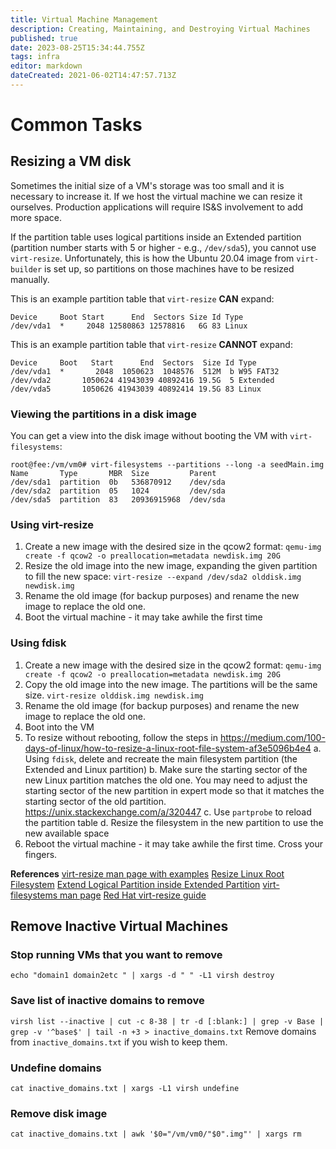 ```yaml
---
title: Virtual Machine Management
description: Creating, Maintaining, and Destroying Virtual Machines
published: true
date: 2023-08-25T15:34:44.755Z
tags: infra
editor: markdown
dateCreated: 2021-06-02T14:47:57.713Z
---
```


# Common Tasks

## Resizing a VM disk
Sometimes the initial size of a VM's storage was too small and it is necessary to increase it. If we host the virtual machine we can resize it ourselves. Production applications will require IS&S involvement to add more space. 

If the partition table uses logical partitions inside an Extended partition (partition number starts with 5 or higher - e.g., `/dev/sda5`), you cannot use `virt-resize`. Unfortunately, this is how the Ubuntu 20.04 image from `virt-builder` is set up, so partitions on those machines have to be resized manually.

This is an example partition table that `virt-resize` **CAN** expand:

    Device     Boot Start      End  Sectors Size Id Type
    /dev/vda1  *     2048 12580863 12578816   6G 83 Linux

This is an example partition table that `virt-resize` **CANNOT** expand:

    Device     Boot   Start      End  Sectors  Size Id Type
    /dev/vda1  *       2048  1050623  1048576  512M  b W95 FAT32
    /dev/vda2       1050624 41943039 40892416 19.5G  5 Extended
    /dev/vda5       1050626 41943039 40892414 19.5G 83 Linux


### Viewing the partitions in a disk image
You can get a view into the disk image without booting the VM with `virt-filesystems`:

    root@fee:/vm/vm0# virt-filesystems --partitions --long -a seedMain.img
    Name       Type       MBR  Size         Parent
    /dev/sda1  partition  0b   536870912    /dev/sda
    /dev/sda2  partition  05   1024         /dev/sda
    /dev/sda5  partition  83   20936915968  /dev/sda

### Using virt-resize
1. Create a new image with the desired size in the qcow2 format:  `qemu-img create -f qcow2 -o preallocation=metadata newdisk.img 20G`
2. Resize the old image into the new image, expanding the given partition to fill the new space: `virt-resize --expand /dev/sda2 olddisk.img newdisk.img`
3. Rename the old image (for backup purposes) and rename the new image to replace the old one.
4. Boot the virtual machine - it may take awhile the first time


### Using fdisk
1. Create a new image with the desired size in the qcow2 format:  `qemu-img create -f qcow2 -o preallocation=metadata newdisk.img 20G`
2. Copy the old image into the new image. The partitions will be the same size. `virt-resize olddisk.img newdisk.img`
3. Rename the old image (for backup purposes) and rename the new image to replace the old one.
4. Boot into the VM
5. To resize without rebooting, follow the steps in https://medium.com/100-days-of-linux/how-to-resize-a-linux-root-file-system-af3e5096b4e4
    a. Using `fdisk`, delete and recreate the main filesystem partition (the Extended and Linux partition)
    b. Make sure the starting sector of the new Linux partition matches the old one. You may need to adjust the starting sector of the new partition in expert mode so that it matches the starting sector of the old partition. https://unix.stackexchange.com/a/320447
    c. Use `partprobe` to reload the partition table
    d. Resize the filesystem in the new partition to use the new available space
7. Reboot the virtual machine - it may take awhile the first time. Cross your fingers.


**References**
[virt-resize man page with examples](https://libguestfs.org/virt-resize.1.html)
[Resize Linux Root Filesystem](https://medium.com/100-days-of-linux/how-to-resize-a-linux-root-file-system-af3e5096b4e4)
[Extend Logical Partition inside Extended Partition](https://unix.stackexchange.com/a/320447)
[virt-filesystems man page](https://libguestfs.org/virt-filesystems.1.html)
[Red Hat virt-resize guide](https://access.redhat.com/documentation/en-us/red_hat_enterprise_linux/7/html/virtualization_deployment_and_administration_guide/sect-guest_virtual_machine_disk_access_with_offline_tools-virt_resize_resizing_guest_virtual_machines_offline)


## Remove Inactive Virtual Machines

### Stop running VMs that you want to remove
`echo "domain1 domain2etc " | xargs -d " " -L1 virsh destroy`

### Save list of inactive domains to remove
`virsh list --inactive | cut -c 8-38 | tr -d [:blank:] | grep -v Base | grep -v '^base$' | tail -n +3 > inactive_domains.txt`
Remove domains from `inactive_domains.txt` if you wish to keep them.

### Undefine domains
`cat inactive_domains.txt | xargs -L1 virsh undefine`

### Remove disk image
`cat inactive_domains.txt | awk '$0="/vm/vm0/"$0".img"' | xargs rm`